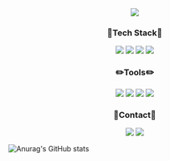 
<div align="center">
  <img src="'/Users/mikyeong/Desktop/Davena프로젝트/Davena관련자료/문서 gif/움짤/완성본움짤1.gif'" />
</div>

<h3 align="center"> 🔆Tech Stack🔆 </h3>
<div align="center">
  <img src=https://img.shields.io/badge/spring-6DB33F?style=flat&logo=spring&logoColor=white>
  <img src=https://img.shields.io/badge/SpringBoot-6DB33F?style=flat&logo=springboot&logoColor=white>
  <img src=https://img.shields.io/badge/HTML-FFE150?style=flat&logo=html5&logoColor=black>
  <img src=https://img.shields.io/badge/css-FFF0F5?style=flat&logo=csswizardry&logoColor=black>
</div>

<h3 align="center"> ✏️Tools✏️ </h3>
<div align="center">
  <img src=https://img.shields.io/badge/Figma-3296FF?style=flat&logo=figma&logoColor=white>
  <img src=https://img.shields.io/badge/Github-000000?style=flat&logo=github&logoColor=white>
  <img src=https://img.shields.io/badge/Git-F05032?style=flat&logo=git&logoColor=white>
  <img src=https://img.shields.io/badge/Filmora-07273D?style=flat&logo=wondersharefilmora&logoColor=white>
</div>

<h3 align="center"> 📱Contact📱 </h3>
<div align="center">
  <a href="https://www.instagram.com/bingsu_zoa/">
    <img src=https://img.shields.io/badge/Instagram-FF6A89?style=flat&logo=Instagram&logoColor=white></a>
  <img src=https://img.shields.io/badge/zxc__777%40naver.com-30B980?style=flat&logo=gmail&logoColor=white>
</div>


![Anurag's GitHub stats](https://github-readme-stats.vercel.app/api?username=bingsuzoa&show_icons=true&theme=radical)
